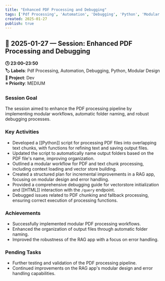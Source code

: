 ```yaml
---
title: "Enhanced PDF Processing and Debugging"
tags: ['Pdf Processing', 'Automation', 'Debugging', 'Python', 'Modular Design']
created: 2025-01-27
publish: true
---
```


## 📅 2025-01-27 — Session: Enhanced PDF Processing and Debugging

**🕒 23:00–23:50**  
**🏷️ Labels**: Pdf Processing, Automation, Debugging, Python, Modular Design  
**📂 Project**: Dev  
**⭐ Priority**: MEDIUM  


### Session Goal
The session aimed to enhance the PDF processing pipeline by implementing modular workflows, automatic folder naming, and robust debugging processes.

### Key Activities
- Developed a [[Python]] script for processing PDF files into overlapping text chunks, with functions for refining text and saving output files.
- Updated the script to automatically name output folders based on the PDF file's name, improving organization.
- Outlined a modular workflow for PDF and text chunk processing, including context loading and vector store building.
- Created a structured plan for incremental improvements in a RAG app, focusing on modular design and error handling.
- Provided a comprehensive debugging guide for vectorstore initialization and [[HTML]] interaction with the `/query` endpoint.
- Debugged issues related to PDF chunking and fallback processing, ensuring correct execution of processing functions.

### Achievements
- Successfully implemented modular PDF processing workflows.
- Enhanced the organization of output files through automatic folder naming.
- Improved the robustness of the RAG app with a focus on error handling.

### Pending Tasks
- Further testing and validation of the PDF processing pipeline.
- Continued improvements on the RAG app's modular design and error handling capabilities.
